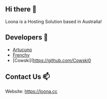 ## Hi there 👋
Loona is a Hosting Solution based in Australia!

## Developers 🙋‍
- [Artucuno](https://github.com/Artucuno)
- [Frenchy](https://github.com/frenchyfry404)
- [Cowski](https://github.com/Cowski0

## Contact Us 📫
Website: https://loona.cc


<!--

**Here are some ideas to get you started:**

🙋‍♀️ A short introduction - what is your organization all about?
🌈 Contribution guidelines - how can the community get involved?
👩‍💻 Useful resources - where can the community find your docs? Is there anything else the community should know?
🍿 Fun facts - what does your team eat for breakfast?
🧙 Remember, you can do mighty things with the power of [Markdown](https://docs.github.com/github/writing-on-github/getting-started-with-writing-and-formatting-on-github/basic-writing-and-formatting-syntax)
-->
